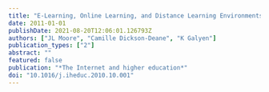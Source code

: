 ```yaml
---
title: "E-Learning, Online Learning, and Distance Learning Environments: Are They the Same?"
date: 2011-01-01
publishDate: 2021-08-20T12:06:01.126793Z
authors: ["JL Moore", "Camille Dickson-Deane", "K Galyen"]
publication_types: ["2"]
abstract: ""
featured: false
publication: "*The Internet and higher education*"
doi: "10.1016/j.iheduc.2010.10.001"
---
```


